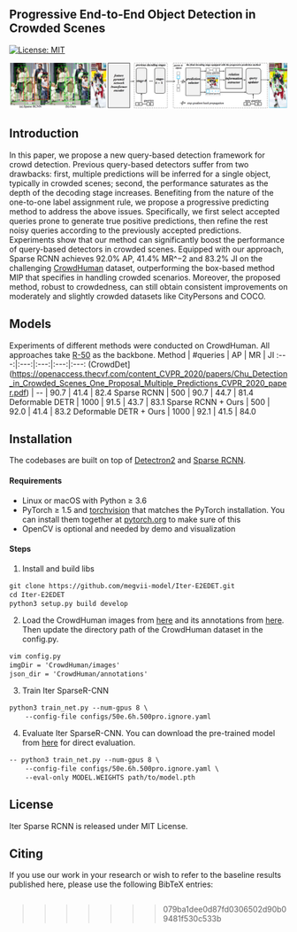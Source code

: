 ## Progressive End-to-End Object Detection in Crowded Scenes

[![License: MIT](https://img.shields.io/badge/License-MIT-yellow.svg)](https://opensource.org/licenses/MIT)

![](readme/fig.jpg)

## Introduction

In this paper, we propose a new query-based detection framework for crowd detection. Previous query-based detectors suffer from two drawbacks: first, multiple predictions will be inferred for a single object, typically in crowded scenes; second, the performance saturates as the
depth of the decoding stage increases. Benefiting from the nature of the one-to-one label assignment rule, we propose a progressive predicting method to address the above issues. Specifically, we first select accepted queries prone to generate true positive predictions, then refine the rest
noisy queries according to the previously accepted predictions. Experiments show that our method can significantly boost the performance of query-based detectors in crowded scenes. Equipped with our approach, Sparse RCNN achieves 92.0% AP, 41.4% MR^−2 and 83.2% JI on the challenging [CrowdHuman]() dataset, outperforming the box-based method MIP that specifies in handling crowded scenarios. Moreover, the proposed method, robust to crowdedness, can still obtain consistent improvements on moderately and slightly crowded datasets like CityPersons and COCO.

## Models

Experiments of different methods were conducted on CrowdHuman. All approaches take [R-50](detectron2://ImageNetPretrained/torchvision/R-50.pkl) as the backbone.
Method | #queries | AP | MR | JI 
:---:|:---:|:---:|:---:|:---:
(CrowdDet](https://openaccess.thecvf.com/content_CVPR_2020/papers/Chu_Detection_in_Crowded_Scenes_One_Proposal_Multiple_Predictions_CVPR_2020_paper.pdf) | -- | 90.7 | 41.4 | 82.4
Sparse RCNN | 500 | 90.7 | 44.7 | 81.4 
Deformable DETR | 1000 | 91.5 | 43.7 | 83.1
Sparse RCNN + Ours | 500 | 92.0 | 41.4 | 83.2
Deformable DETR + Ours | 1000 | 92.1 | 41.5 | 84.0
## Installation
The codebases are built on top of [Detectron2](https://github.com/facebookresearch/detectron2) and [Sparse RCNN](https://github.com/PeizeSun/SparseR-CNN).

#### Requirements
- Linux or macOS with Python ≥ 3.6
- PyTorch ≥ 1.5 and [torchvision](https://github.com/pytorch/vision/) that matches the PyTorch installation.
  You can install them together at [pytorch.org](https://pytorch.org) to make sure of this
- OpenCV is optional and needed by demo and visualization

#### Steps
1. Install and build libs
```
git clone https://github.com/megvii-model/Iter-E2EDET.git
cd Iter-E2EDET
python3 setup.py build develop
```

2. Load the CrowdHuman images from [here](https://www.crowdhuman.org/download.html) and its annotations from [here](https://drive.google.com/file/d/1590h2fo7NJgLOJQiEPinZPbLMPDS1kw9/view?usp=sharing). Then update the directory path of the CrowdHuman dataset in the config.py.
```
vim config.py
imgDir = 'CrowdHuman/images'
json_dir = 'CrowdHuman/annotations'
```

3. Train Iter SparseR-CNN
```
python3 train_net.py --num-gpus 8 \
    --config-file configs/50e.6h.500pro.ignore.yaml

```

4. Evaluate Iter SparseR-CNN. You can download the pre-trained model from [here](https://drive.google.com/file/d/1LTP-Qfe6QsnhCOL3e-lxuuXEqfJ55sgj/view?usp=sharing) for direct evaluation.
```
-- python3 train_net.py --num-gpus 8 \
    --config-file configs/50e.6h.500pro.ignore.yaml \
    --eval-only MODEL.WEIGHTS path/to/model.pth
```

## License

Iter Sparse RCNN is released under MIT License.


## Citing

If you use our work in your research or wish to refer to the baseline results published here, please use the following BibTeX entries:

```BibTeX


```
>>>>>>> 079ba1dee0d87fd0306502d90b09481f530c533b
